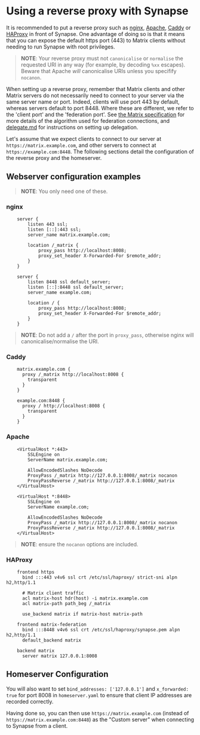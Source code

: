 # Using a reverse proxy with Synapse

It is recommended to put a reverse proxy such as
[nginx](https://nginx.org/en/docs/http/ngx_http_proxy_module.html),
[Apache](https://httpd.apache.org/docs/current/mod/mod_proxy_http.html),
[Caddy](https://caddyserver.com/docs/proxy) or
[HAProxy](https://www.haproxy.org/) in front of Synapse. One advantage
of doing so is that it means that you can expose the default https port
(443) to Matrix clients without needing to run Synapse with root
privileges.

> **NOTE**: Your reverse proxy must not `canonicalise` or `normalise`
the requested URI in any way (for example, by decoding `%xx` escapes).
Beware that Apache *will* canonicalise URIs unless you specifify
`nocanon`.

When setting up a reverse proxy, remember that Matrix clients and other
Matrix servers do not necessarily need to connect to your server via the
same server name or port. Indeed, clients will use port 443 by default,
whereas servers default to port 8448. Where these are different, we
refer to the 'client port' and the \'federation port\'. See [the Matrix
specification](https://matrix.org/docs/spec/server_server/latest#resolving-server-names)
for more details of the algorithm used for federation connections, and
[delegate.md](<delegate.md>) for instructions on setting up delegation.

Let's assume that we expect clients to connect to our server at
`https://matrix.example.com`, and other servers to connect at
`https://example.com:8448`.  The following sections detail the configuration of
the reverse proxy and the homeserver.

## Webserver configuration examples

> **NOTE**: You only need one of these.

### nginx

        server {
            listen 443 ssl;
            listen [::]:443 ssl;
            server_name matrix.example.com;

            location /_matrix {
                proxy_pass http://localhost:8008;
                proxy_set_header X-Forwarded-For $remote_addr;
            }
        }

        server {
            listen 8448 ssl default_server;
            listen [::]:8448 ssl default_server;
            server_name example.com;

            location / {
                proxy_pass http://localhost:8008;
                proxy_set_header X-Forwarded-For $remote_addr;
            }
        }

> **NOTE**: Do not add a `/` after the port in `proxy_pass`, otherwise nginx will
canonicalise/normalise the URI.

### Caddy

        matrix.example.com {
          proxy /_matrix http://localhost:8008 {
            transparent
          }
        }

        example.com:8448 {
          proxy / http://localhost:8008 {
            transparent
          }
        }

### Apache

        <VirtualHost *:443>
            SSLEngine on
            ServerName matrix.example.com;

            AllowEncodedSlashes NoDecode
            ProxyPass /_matrix http://127.0.0.1:8008/_matrix nocanon
            ProxyPassReverse /_matrix http://127.0.0.1:8008/_matrix
        </VirtualHost>

        <VirtualHost *:8448>
            SSLEngine on
            ServerName example.com;

            AllowEncodedSlashes NoDecode
            ProxyPass /_matrix http://127.0.0.1:8008/_matrix nocanon
            ProxyPassReverse /_matrix http://127.0.0.1:8008/_matrix
        </VirtualHost>

> **NOTE**: ensure the  `nocanon` options are included.

### HAProxy

        frontend https
          bind :::443 v4v6 ssl crt /etc/ssl/haproxy/ strict-sni alpn h2,http/1.1

          # Matrix client traffic
          acl matrix-host hdr(host) -i matrix.example.com
          acl matrix-path path_beg /_matrix

          use_backend matrix if matrix-host matrix-path

        frontend matrix-federation
          bind :::8448 v4v6 ssl crt /etc/ssl/haproxy/synapse.pem alpn h2,http/1.1
          default_backend matrix

        backend matrix
          server matrix 127.0.0.1:8008

## Homeserver Configuration

You will also want to set `bind_addresses: ['127.0.0.1']` and
`x_forwarded: true` for port 8008 in `homeserver.yaml` to ensure that
client IP addresses are recorded correctly.

Having done so, you can then use `https://matrix.example.com` (instead
of `https://matrix.example.com:8448`) as the "Custom server" when
connecting to Synapse from a client.

